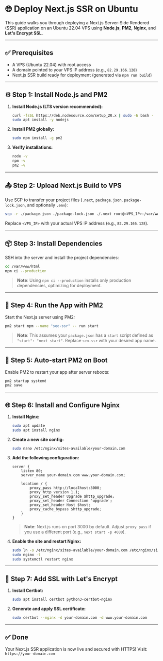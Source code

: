 # 🌐 Deploy Next.js SSR on Ubuntu

This guide walks you through deploying a Next.js Server-Side Rendered (SSR) application on an Ubuntu 22.04 VPS using **Node.js**, **PM2**, **Nginx**, and **Let's Encrypt SSL**.

---

## ✅ Prerequisites

- A VPS (Ubuntu 22.04) with root access
- A domain pointed to your VPS IP address (e.g., `82.29.166.128`)
- Next.js SSR build ready for deployment (generated via `npm run build`)

---

## ⚙️ Step 1: Install Node.js and PM2

1. **Install Node.js (LTS version recommended):**
    ```bash
    curl -fsSL https://deb.nodesource.com/setup_20.x | sudo -E bash -
    sudo apt install -y nodejs
    ```

2. **Install PM2 globally:**
    ```bash
    sudo npm install -g pm2
    ```

3. **Verify installations:**
    ```bash
    node -v
    npm -v
    pm2 -v
    ```

---

## 📤 Step 2: Upload Next.js Build to VPS

Use SCP to transfer your project files (`.next`, `package.json`, `package-lock.json`, and optionally `.env`):

```bash
scp -r ./package.json ./package-lock.json ./.next root@<VPS_IP>:/var/www/html
```

Replace `<VPS_IP>` with your actual VPS IP address (e.g., `82.29.166.128`).

---

## 📦 Step 3: Install Dependencies

SSH into the server and install the project dependencies:

```bash
cd /var/www/html
npm ci --production
```

> **Note**: Using `npm ci --production` installs only production dependencies, optimizing for deployment.

---

## 🚀 Step 4: Run the App with PM2

Start the Next.js server using PM2:

```bash
pm2 start npm --name "seo-ssr" -- run start
```

> **Note**: This assumes your `package.json` has a `start` script defined as `"start": "next start"`. Replace `seo-ssr` with your desired app name.

---

## 🔁 Step 5: Auto-start PM2 on Boot

Enable PM2 to restart your app after server reboots:

```bash
pm2 startup systemd
pm2 save
```

---

## 🌐 Step 6: Install and Configure Nginx

1. **Install Nginx:**
    ```bash
    sudo apt update
    sudo apt install nginx
    ```

2. **Create a new site config:**
    ```bash
    sudo nano /etc/nginx/sites-available/your-domain.com
    ```

3. **Add the following configuration:**
    ```nginx
    server {
        listen 80;
        server_name your-domain.com www.your-domain.com;

        location / {
            proxy_pass http://localhost:3000;
            proxy_http_version 1.1;
            proxy_set_header Upgrade $http_upgrade;
            proxy_set_header Connection 'upgrade';
            proxy_set_header Host $host;
            proxy_cache_bypass $http_upgrade;
        }
    }
    ```

    > **Note**: Next.js runs on port 3000 by default. Adjust `proxy_pass` if you use a different port (e.g., `next start -p 4000`).

4. **Enable the site and restart Nginx:**
    ```bash
    sudo ln -s /etc/nginx/sites-available/your-domain.com /etc/nginx/sites-enabled/
    sudo nginx -t
    sudo systemctl restart nginx
    ```

---

## 🔐 Step 7: Add SSL with Let's Encrypt

1. **Install Certbot:**
    ```bash
    sudo apt install certbot python3-certbot-nginx
    ```

2. **Generate and apply SSL certificate:**
    ```bash
    sudo certbot --nginx -d your-domain.com -d www.your-domain.com
    ```

---

## ✅ Done

Your Next.js SSR application is now live and secured with HTTPS! Visit:
`https://your-domain.com`